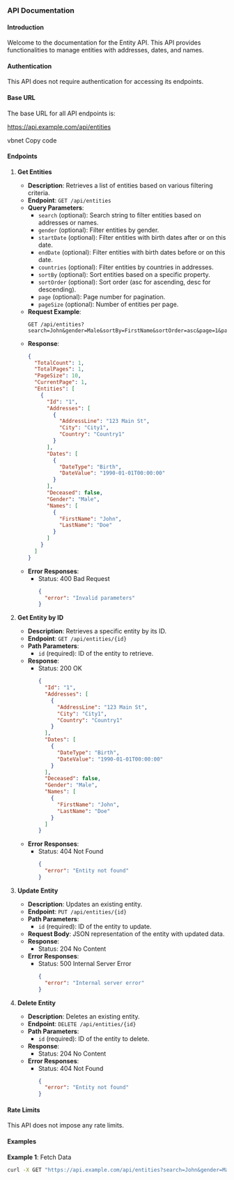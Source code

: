 ### API Documentation

#### Introduction

Welcome to the documentation for the Entity API. This API provides functionalities to manage entities with addresses, dates, and names.

#### Authentication

This API does not require authentication for accessing its endpoints.

#### Base URL

The base URL for all API endpoints is:

https://api.example.com/api/entities

vbnet
Copy code

#### Endpoints

1. **Get Entities**

   - **Description**: Retrieves a list of entities based on various filtering criteria.
   - **Endpoint**: `GET /api/entities`
   - **Query Parameters**:
     - `search` (optional): Search string to filter entities based on addresses or names.
     - `gender` (optional): Filter entities by gender.
     - `startDate` (optional): Filter entities with birth dates after or on this date.
     - `endDate` (optional): Filter entities with birth dates before or on this date.
     - `countries` (optional): Filter entities by countries in addresses.
     - `sortBy` (optional): Sort entities based on a specific property.
     - `sortOrder` (optional): Sort order (asc for ascending, desc for descending).
     - `page` (optional): Page number for pagination.
     - `pageSize` (optional): Number of entities per page.
   - **Request Example**:
     ```http
     GET /api/entities?search=John&gender=Male&sortBy=FirstName&sortOrder=asc&page=1&pageSize=10
     ```
   - **Response**:
     ```json
     {
       "TotalCount": 1,
       "TotalPages": 1,
       "PageSize": 10,
       "CurrentPage": 1,
       "Entities": [
         {
           "Id": "1",
           "Addresses": [
             {
               "AddressLine": "123 Main St",
               "City": "City1",
               "Country": "Country1"
             }
           ],
           "Dates": [
             {
               "DateType": "Birth",
               "DateValue": "1990-01-01T00:00:00"
             }
           ],
           "Deceased": false,
           "Gender": "Male",
           "Names": [
             {
               "FirstName": "John",
               "LastName": "Doe"
             }
           ]
         }
       ]
     }
     ```
   - **Error Responses**:
     - Status: 400 Bad Request
       ```json
       {
         "error": "Invalid parameters"
       }
       ```

2. **Get Entity by ID**

   - **Description**: Retrieves a specific entity by its ID.
   - **Endpoint**: `GET /api/entities/{id}`
   - **Path Parameters**:
     - `id` (required): ID of the entity to retrieve.
   - **Response**:
     - Status: 200 OK
       ```json
       {
         "Id": "1",
         "Addresses": [
           {
             "AddressLine": "123 Main St",
             "City": "City1",
             "Country": "Country1"
           }
         ],
         "Dates": [
           {
             "DateType": "Birth",
             "DateValue": "1990-01-01T00:00:00"
           }
         ],
         "Deceased": false,
         "Gender": "Male",
         "Names": [
           {
             "FirstName": "John",
             "LastName": "Doe"
           }
         ]
       }
       ```
   - **Error Responses**:
     - Status: 404 Not Found
       ```json
       {
         "error": "Entity not found"
       }
       ```

3. **Update Entity**

   - **Description**: Updates an existing entity.
   - **Endpoint**: `PUT /api/entities/{id}`
   - **Path Parameters**:
     - `id` (required): ID of the entity to update.
   - **Request Body**: JSON representation of the entity with updated data.
   - **Response**:
     - Status: 204 No Content
   - **Error Responses**:
     - Status: 500 Internal Server Error
       ```json
       {
         "error": "Internal server error"
       }
       ```

4. **Delete Entity**

   - **Description**: Deletes an existing entity.
   - **Endpoint**: `DELETE /api/entities/{id}`
   - **Path Parameters**:
     - `id` (required): ID of the entity to delete.
   - **Response**:
     - Status: 204 No Content
   - **Error Responses**:
     - Status: 404 Not Found
       ```json
       {
         "error": "Entity not found"
       }
       ```

#### Rate Limits

This API does not impose any rate limits.

#### Examples

**Example 1**: Fetch Data

```bash
curl -X GET "https://api.example.com/api/entities?search=John&gender=Male&sortBy=FirstName&sor
